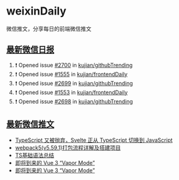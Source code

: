 # weixinDaily
微信推文，分享每日的前端微信推文

## [最新微信日报](https://github.com/kujian/weixinDaily/issues)

<!--START_SECTION:activity-->
1. ❗ Opened issue [#2700](https://github.com/kujian/githubTrending/issues/2700) in [kujian/githubTrending](https://github.com/kujian/githubTrending)
2. ❗ Opened issue [#1555](https://github.com/kujian/frontendDaily/issues/1555) in [kujian/frontendDaily](https://github.com/kujian/frontendDaily)
3. ❗ Opened issue [#2699](https://github.com/kujian/githubTrending/issues/2699) in [kujian/githubTrending](https://github.com/kujian/githubTrending)
4. ❗ Opened issue [#1553](https://github.com/kujian/frontendDaily/issues/1553) in [kujian/frontendDaily](https://github.com/kujian/frontendDaily)
5. ❗ Opened issue [#2698](https://github.com/kujian/githubTrending/issues/2698) in [kujian/githubTrending](https://github.com/kujian/githubTrending)
<!--END_SECTION:activity-->


## [最新微信推文](https://weixin.qdkfweb.cn/)

<!-- BLOG-POST-LIST:START -->
- [TypeScript  又被抛弃，Svelte 正从 TypeScript 切换到 JavaScript](https://weixin.qdkfweb.cn/38210.html)
- [webpack5&lpar;v5.59.1&rpar;打包流程详解及搭建项目](https://weixin.qdkfweb.cn/38220.html)
- [TS基础语法总结](https://weixin.qdkfweb.cn/38221.html)
- [即将到来的 Vue 3 “Vapor Mode”](https://weixin.qdkfweb.cn/38134.html)
- [即将到来的 Vue 3 “Vapor Mode”](https://weixin.qdkfweb.cn/38245.html)
<!-- BLOG-POST-LIST:END -->